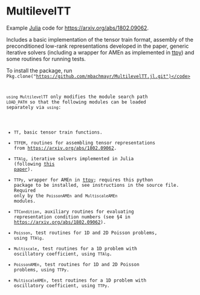 # MultilevelTT

Example [Julia](https://julialang.org/) code for <https://arxiv.org/abs/1802.09062>. 

Includes a basic implementation of the tensor train format, assembly of the preconditioned low-rank representations developed in the paper, generic iterative solvers (including a wrapper for AMEn as implemented in [ttpy](https://github.com/oseledets/ttpy)) and some routines for running tests.

To install the package, run <code>Pkg.clone("https://github.com/mbachmayr/MultilevelTT.jl.git")</code>

`using MultilevelTT` only modifies the module search path `LOAD_PATH` so that the following modules can be loaded separately via `using`:
- `TT`, basic tensor train functions.
- `TTFEM`, routines for assembling tensor representations from <https://arxiv.org/abs/1802.09062>.
- `TTAlg`, iterative solvers implemented in Julia (following [this paper](http://dx.doi.org/10.1007/s10208-016-9314-z)).
- `TTPy`, wrapper for AMEn in [ttpy](https://github.com/oseledets/ttpy); requires this python package to be installed, see instructions in the source file. Required only by the `PoissonAMEn` and `MultiscaleAMEn` modules.
- `TTCondition`, auxiliary routines for evaluating representation condition numbers (see §4 in <https://arxiv.org/abs/1802.09062>).
- `Poisson`, test routines for 1D and 2D Poisson problems, using `TTAlg`.
- `Multiscale`, test routines for a 1D problem with oscillatory coefficient, using `TTAlg`.
- `PoissonAMEn`, test routines for 1D and 2D Poisson problems, using `TTPy`.
- `MultiscaleAMEn`, test routines for a 1D problem with oscillatory coefficient, using `TTPy`.
